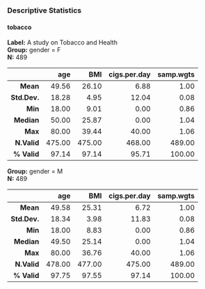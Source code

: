 ### Descriptive Statistics  
#### tobacco  
**Label:** A study on Tobacco and Health  
**Group:** gender = F  
**N:** 489  

|       &nbsp; |    age |    BMI | cigs.per.day | samp.wgts |
|-------------:|-------:|-------:|-------------:|----------:|
|     **Mean** |  49.56 |  26.10 |         6.88 |      1.00 |
| **Std.Dev.** |  18.28 |   4.95 |        12.04 |      0.08 |
|      **Min** |  18.00 |   9.01 |         0.00 |      0.86 |
|   **Median** |  50.00 |  25.87 |         0.00 |      1.04 |
|      **Max** |  80.00 |  39.44 |        40.00 |      1.06 |
|  **N.Valid** | 475.00 | 475.00 |       468.00 |    489.00 |
|  **% Valid** |  97.14 |  97.14 |        95.71 |    100.00 |

**Group:** gender = M  
**N:** 489  

|       &nbsp; |    age |    BMI | cigs.per.day | samp.wgts |
|-------------:|-------:|-------:|-------------:|----------:|
|     **Mean** |  49.58 |  25.31 |         6.72 |      1.00 |
| **Std.Dev.** |  18.34 |   3.98 |        11.83 |      0.08 |
|      **Min** |  18.00 |   8.83 |         0.00 |      0.86 |
|   **Median** |  49.50 |  25.14 |         0.00 |      1.04 |
|      **Max** |  80.00 |  36.76 |        40.00 |      1.06 |
|  **N.Valid** | 478.00 | 477.00 |       475.00 |    489.00 |
|  **% Valid** |  97.75 |  97.55 |        97.14 |    100.00 |
